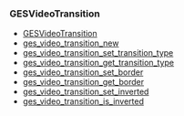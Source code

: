 ### GESVideoTransition

* [GESVideoTransition]()
* [ges_video_transition_new]()
* [ges_video_transition_set_transition_type]()
* [ges_video_transition_get_transition_type]()
* [ges_video_transition_set_border]()
* [ges_video_transition_get_border]()
* [ges_video_transition_set_inverted]()
* [ges_video_transition_is_inverted]()
